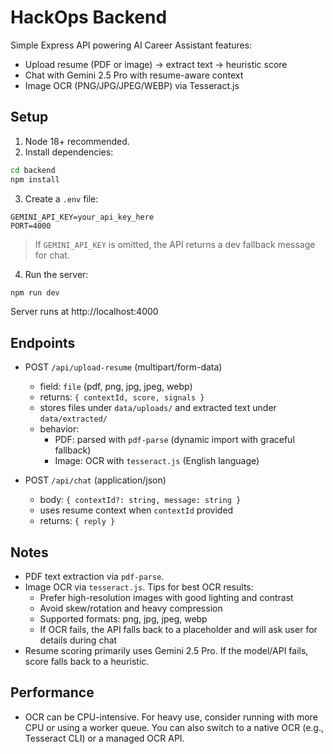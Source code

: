 # HackOps Backend

Simple Express API powering AI Career Assistant features:

- Upload resume (PDF or image) → extract text → heuristic score
- Chat with Gemini 2.5 Pro with resume-aware context
- Image OCR (PNG/JPG/JPEG/WEBP) via Tesseract.js

## Setup

1. Node 18+ recommended.
2. Install dependencies:

```bash
cd backend
npm install
```

3. Create a `.env` file:

```
GEMINI_API_KEY=your_api_key_here
PORT=4000
```

> If `GEMINI_API_KEY` is omitted, the API returns a dev fallback message for chat.

4. Run the server:

```bash
npm run dev
```

Server runs at http://localhost:4000

## Endpoints

- POST `/api/upload-resume` (multipart/form-data)

  - field: `file` (pdf, png, jpg, jpeg, webp)
  - returns: `{ contextId, score, signals }`
  - stores files under `data/uploads/` and extracted text under `data/extracted/`
  - behavior:
    - PDF: parsed with `pdf-parse` (dynamic import with graceful fallback)
    - Image: OCR with `tesseract.js` (English language)

- POST `/api/chat` (application/json)
  - body: `{ contextId?: string, message: string }`
  - uses resume context when `contextId` provided
  - returns: `{ reply }`

## Notes

- PDF text extraction via `pdf-parse`.
- Image OCR via `tesseract.js`. Tips for best OCR results:
  - Prefer high-resolution images with good lighting and contrast
  - Avoid skew/rotation and heavy compression
  - Supported formats: png, jpg, jpeg, webp
  - If OCR fails, the API falls back to a placeholder and will ask user for details during chat
- Resume scoring primarily uses Gemini 2.5 Pro. If the model/API fails, score falls back to a heuristic.

## Performance

- OCR can be CPU-intensive. For heavy use, consider running with more CPU or using a worker queue. You can also switch to a native OCR (e.g., Tesseract CLI) or a managed OCR API.
